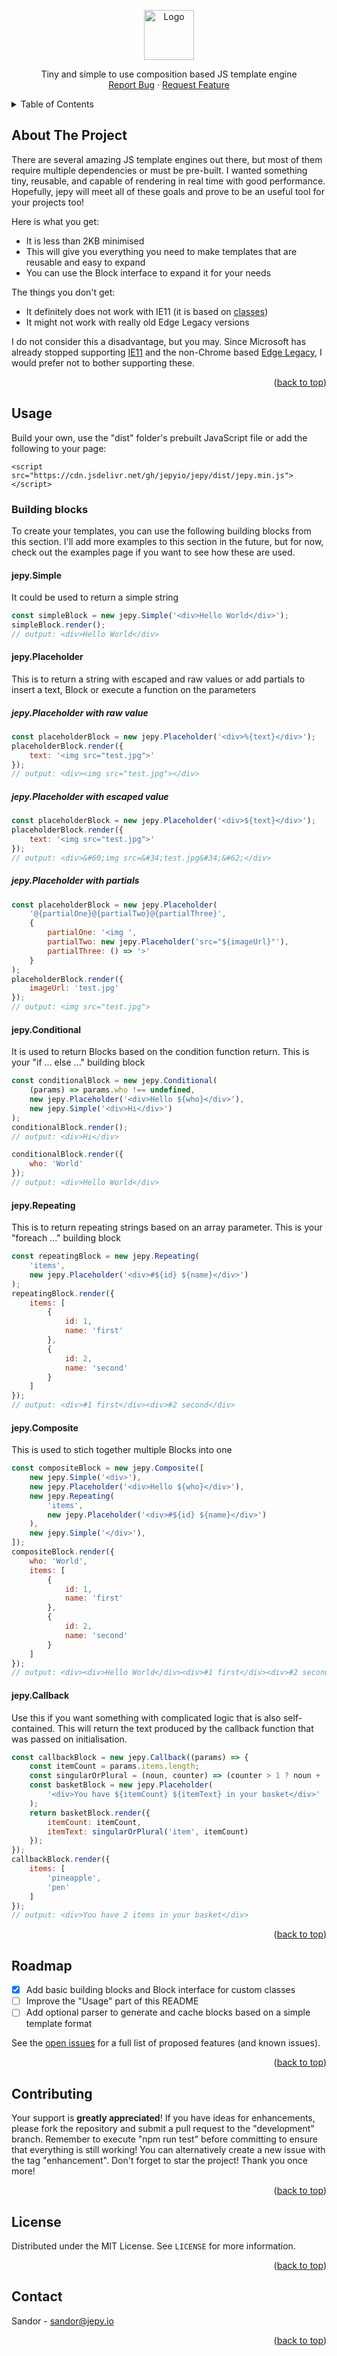 <a name="readme-top"></a>
<div align="center">
  <a href="https://github.com/jepyio/jepy">
    <img src="images/logo.svg" alt="Logo" height="80">
  </a>

  <p align="center">
    Tiny and simple to use composition based JS template engine 
    <br />
    <a href="https://github.com/jepyio/jepy/issues">Report Bug</a>
    ·
    <a href="https://github.com/jepyio/jepy/issues">Request Feature</a>
  </p>
</div>

<details>
  <summary>Table of Contents</summary>
  <ol>
    <li><a href="#about-the-project">About The Project</a></li>
    <li><a href="#usage">Usage</a></li>
    <li><a href="#roadmap">Roadmap</a></li>
    <li><a href="#contributing">Contributing</a></li>
    <li><a href="#license">License</a></li>
    <li><a href="#contact">Contact</a></li>
  </ol>
</details>

## About The Project

There are several amazing JS template engines out there, but most of them require multiple dependencies or must be pre-built. I wanted something tiny, reusable, and capable of rendering in real time with good performance. Hopefully, jepy will meet all of these goals and prove to be an useful tool for your projects too!

Here is what you get:
* It is less than 2KB minimised
* This will give you everything you need to make templates that are reusable and easy to expand
* You can use the Block interface to expand it for your needs

The things you don't get:
* It definitely does not work with IE11 (it is based on [classes](https://developer.mozilla.org/en-US/docs/Web/JavaScript/Reference/Classes))
* It might not work with really old Edge Legacy versions

I do not consider this a disadvantage, but you may. Since Microsoft has already stopped supporting [IE11](https://learn.microsoft.com/en-us/lifecycle/products/internet-explorer-11) and the non-Chrome based [Edge Legacy](https://learn.microsoft.com/en-us/lifecycle/products/microsoft-edge-legacy), I would prefer not to bother supporting these.

<p align="right">(<a href="#readme-top">back to top</a>)</p>

## Usage

Build your own, use the "dist" folder's prebuilt JavaScript file or add the following to your page:

```
<script src="https://cdn.jsdelivr.net/gh/jepyio/jepy/dist/jepy.min.js"></script>
```

### Building blocks

To create your templates, you can use the following building blocks from this section. I'll add more examples to this section in the future, but for now, check out the examples page if you want to see how these are used.

#### jepy.Simple

It could be used to return a simple string

```javascript
const simpleBlock = new jepy.Simple('<div>Hello World</div>');
simpleBlock.render(); 
// output: <div>Hello World</div>
```

#### jepy.Placeholder

This is to return a string with escaped and raw values or add partials to insert a text, Block or execute a function on the parameters

##### jepy.Placeholder with raw value

```javascript
const placeholderBlock = new jepy.Placeholder('<div>%{text}</div>');
placeholderBlock.render({
    text: '<img src="test.jpg">'
});
// output: <div><img src="test.jpg"></div>
```

##### jepy.Placeholder with escaped value

```javascript
const placeholderBlock = new jepy.Placeholder('<div>${text}</div>');
placeholderBlock.render({
    text: '<img src="test.jpg">'
});
// output: <div>&#60;img src=&#34;test.jpg&#34;&#62;</div>
```

##### jepy.Placeholder with partials

```javascript
const placeholderBlock = new jepy.Placeholder(
    '@{partialOne}@{partialTwo}@{partialThree}',
    {
        partialOne: '<img ',
        partialTwo: new jepy.Placeholder('src="${imageUrl}"'),
        partialThree: () => '>'
    }
);
placeholderBlock.render({
    imageUrl: 'test.jpg'
});
// output: <img src="test.jpg">
```

#### jepy.Conditional

It is used to return Blocks based on the condition function return. This is your "if ... else ..." building block

```javascript
const conditionalBlock = new jepy.Conditional(
    (params) => params.who !== undefined,
    new jepy.Placeholder('<div>Hello ${who}</div>'),
    new jepy.Simple('<div>Hi</div>')
);
conditionalBlock.render();
// output: <div>Hi</div>

conditionalBlock.render({
    who: 'World'
});
// output: <div>Hello World</div>
```

#### jepy.Repeating

This is to return repeating strings based on an array parameter. This is your "foreach ..." building block

```javascript
const repeatingBlock = new jepy.Repeating(
    'items',
    new jepy.Placeholder('<div>#${id} ${name}</div>')
);
repeatingBlock.render({
    items: [
        {
            id: 1,
            name: 'first'
        },
        {
            id: 2,
            name: 'second'
        }
    ]
});
// output: <div>#1 first</div><div>#2 second</div>
```

#### jepy.Composite

This is used to stich together multiple Blocks into one

```javascript
const compositeBlock = new jepy.Composite([
    new jepy.Simple('<div>'),
    new jepy.Placeholder('<div>Hello ${who}</div>'),
    new jepy.Repeating(
        'items',
        new jepy.Placeholder('<div>#${id} ${name}</div>')
    ),
    new jepy.Simple('</div>'),
]);
compositeBlock.render({
    who: 'World',
    items: [
        {
            id: 1,
            name: 'first'
        },
        {
            id: 2,
            name: 'second'
        }
    ]
});
// output: <div><div>Hello World</div><div>#1 first</div><div>#2 second</div></div>
```

#### jepy.Callback

Use this if you want something with complicated logic that is also self-contained. This will return the text produced by the callback function that was passed on initialisation.

```javascript
const callbackBlock = new jepy.Callback((params) => {
    const itemCount = params.items.length;
    const singularOrPlural = (noun, counter) => (counter > 1 ? noun + 's' : noun);
    const basketBlock = new jepy.Placeholder(
        '<div>You have ${itemCount} ${itemText} in your basket</div>'
    );
    return basketBlock.render({
        itemCount: itemCount,
        itemText: singularOrPlural('item', itemCount)
    });
});
callbackBlock.render({
    items: [
        'pineapple',
        'pen'
    ]
});
// output: <div>You have 2 items in your basket</div>
```

<p align="right">(<a href="#readme-top">back to top</a>)</p>

## Roadmap

- [x] Add basic building blocks and Block interface for custom classes
- [ ] Improve the "Usage" part of this README 
- [ ] Add optional parser to generate and cache blocks based on a simple template format 

See the [open issues](https://github.com/jepyio/jepy/issues) for a full list of proposed features (and known issues).

<p align="right">(<a href="#readme-top">back to top</a>)</p>

## Contributing

Your support is **greatly appreciated**! If you have ideas for enhancements, please fork the repository and submit a pull request to the "development" branch. Remember to execute "npm run test" before committing to ensure that everything is still working! You can alternatively create a new issue with the tag "enhancement". Don't forget to star the project! Thank you once more!

<p align="right">(<a href="#readme-top">back to top</a>)</p>

## License

Distributed under the MIT License. See `LICENSE` for more information.

<p align="right">(<a href="#readme-top">back to top</a>)</p>

## Contact

Sandor - sandor@jepy.io

<p align="right">(<a href="#readme-top">back to top</a>)</p>

